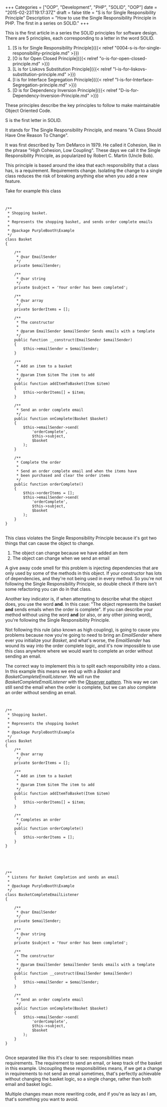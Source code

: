 +++
Categories = ["OOP", "Development", "PHP", "SOLID", "OOP"]
date = "2015-02-23T19:17:37Z"
draft = false
title = "S is for Single Responsibility Principle"
Description = "How to use the Single Responsibility Principle in PHP. The first in a series on SOLID."
+++

This is the first article in a series the SOLID principles for software design. There are 5 principles, each corresponding to a letter in the word SOLID.

1. [S is for Single Responsibility Principle]({{< relref "0004-s-is-for-single-responsibility-principle.md" >}})
2. [O is for Open Closed Principle]({{< relref "o-is-for-open-closed-principle.md" >}})
3. [L is for Liskovs Substitution Principle]({{< relref "l-is-for-liskovs-substitution-principle.md" >}})
4. [I is for Interface Segregation Principle]({{< relref "I-is-for-Interface-Segregation-principle.md" >}})
5. [D is for Dependency Inversion Principle]({{< relref "D-is-for-Dependency-Inversion-Principle.md" >}})

These principles describe the key principles to follow to make maintainable Object Oriented Code.

S is the first letter in SOLID.

It stands for The Single Responsibility Principle, and means "A Class Should Have One Reason To Change".

It was first described by Tom DeMarco in 1979. He called it Cohesion, like in the phrase "High Cohesion, Low Coupling". These days we call it the Single Responsibility Principle, as popularized by  Robert C. Martin (Uncle Bob).

This principle is based around the idea that each responsibility that a class has, is a requirement. Requirements change. Isolating the change to a single class reduces the risk of breaking anything else when you add a new feature.

Take for example this class

<pre class="code">
<code class="php">

/**
 * Shopping basket.
 *
 * Represents the shopping basket, and sends order complete emails
 *
 * @package PurpleBooth\Example
 */
class Basket
{

    /**
     * @var EmailSender
     */
    private $emailSender;

    /**
     * @var string
     */
    private $subject = 'Your order has been completed';

    /**
     * @var array
     */
    private $orderItems = [];

    /**
     * The constructor
     *
     * @param EmailSender $emailSender Sends emails with a template
     */
    public function __construct(EmailSender $emailSender)
    {
        $this->emailSender = $emailSender;
    }

    /**
     * Add an item to a basket
     *
     * @param Item $item The item to add
     */
    public function addItemToBasket(Item $item)
    {
        $this->orderItems[] = $item;
    }

    /**
     * Send an order complete email
     */
    public function onComplete(Basket $basket)
    {
        $this->emailSender->send(
            'orderComplete',
            $this->subject,
            $basket
        );
    }

    /**
     * Complete the order
     *
     * Send an order complete email and when the items have
     * been purchased and clear the order items
     */
    public function orderComplete()
    {
        $this->orderItems = [];
        $this->emailSender->send(
            'orderComplete',
            $this->subject,
            $basket
        );
    }
}
</code>
</pre>

This class violates the Single Responsibility Principle because it's got two things that can cause the object to change.

1. The object can change because we have added an item
2. The object can change when we send an email

A give away code smell for this problem is injecting dependencies that are only used by some of the methods in this object. If your constructor has lots of dependencies, and they're not being used in every method. So you're not following the Single Responsibility Principle, so double check if there isn't some refactoring you can do in that class.

 Another key indicator is, if when attempting to describe what the object does, you use the word **and**. In this case: "The object represents the basket **and** sends emails when the order is complete". If you can describe your method without using the word **and** (or also, or any other joining word), you're following the Single Responsibility Principle.

Not following this rule (also known as high coupling), is going to cause you problems because now you're going to need to bring an *EmailSender* where ever you initialize your *Basket*, and what's worse, the *EmailSender* has wound its way into the order complete logic, and it's now impossible to use this class anywhere where we would want to complete an order without sending an email.

The correct way to implement this is to split each responsibility into a class. In this example this means we end up with a *Basket* and *BasketCompleteEmailListener*. We will run the *BasketCompleteEmailListener* with the [Observer pattern](http://en.wikipedia.org/wiki/Observer_pattern). This way we can still send the email when the order is complete, but we can also complete an order without sending an email.

<pre class="code">
<code class="php">

/**
 * Shopping basket.
 *
 * Represents the shopping basket
 *
 * @package PurpleBooth\Example
 */
class Basket
{
    /**
     * @var array
     */
    private $orderItems = [];

    /**
     * Add an item to a basket
     *
     * @param Item $item The item to add
     */
    public function addItemToBasket(Item $item)
    {
        $this->orderItems[] = $item;
    }

    /**
     * Completes an order
     */
    public function orderComplete()
    {
        $this->orderItems = [];
    }
}

</code>
</pre>
<pre class="code">
<code class="php">

/**
 * Listens for Basket Completion and sends an email
 *
 * @package PurpleBooth\Example
 */
class BasketCompleteEmailListener
{

    /**
     * @var EmailSender
     */
    private $emailSender;

    /**
     * @var string
     */
    private $subject = 'Your order has been completed';

    /**
     * The constructor
     *
     * @param EmailSender $emailSender Sends emails with a template
     */
    public function __construct(EmailSender $emailSender)
    {
        $this->emailSender = $emailSender;
    }

    /**
     * Send an order complete email
     */
    public function onComplete(Basket $basket)
    {
        $this->emailSender->send(
            'orderComplete',
            $this->subject,
            $basket
        );
    }
}
</code>
</pre>

Once separated like this it's clear to see: responsibilities mean requirements. The requirement to send an email, or keep track of the basket in this example. Uncoupling these responsibilities means, if we get a change in requirements to not send an email sometimes, that's perfectly achievable without changing the basket logic, so a single change, rather than both email and basket logic.

Multiple changes mean more rewriting code, and if you're as lazy as I am, that's something you want to avoid.
